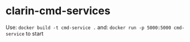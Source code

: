 # clarin-cmd-services

Use:
```docker build -t cmd-service .```
and: 
```docker run -p 5000:5000 cmd-service```
to start
